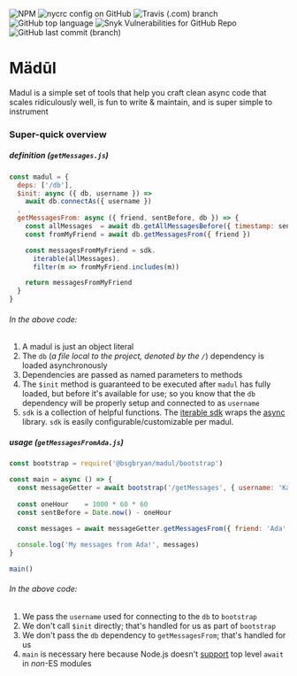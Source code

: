 ![NPM](https://img.shields.io/npm/l/@bsgbryan/madul) ![nycrc config on GitHub](https://img.shields.io/nycrc/bsgbryan/madul) ![Travis (.com) branch](https://img.shields.io/travis/com/bsgbryan/madul/master) ![GitHub top language](https://img.shields.io/github/languages/top/bsgbryan/madul) ![Snyk Vulnerabilities for GitHub Repo](https://img.shields.io/snyk/vulnerabilities/github/bsgbryan/madul) ![GitHub last commit (branch)](https://img.shields.io/github/last-commit/bsgbryan/madul/master)

# Mädūl

Madul is a simple set of tools that help you craft clean async code that scales ridiculously well, is fun to write & maintain, and is super simple to instrument

### Super-quick overview

##### definition (`getMessages.js`)
```js
const madul = {
  deps: ['/db'],
  $init: async ({ db, username }) =>
    await db.connectAs({ username })
  ,
  getMessagesFrom: async ({ friend, sentBefore, db }) => {
    const allMessages  = await db.getAllMessagesBefore({ timestamp: sentBefore })
    const fromMyFriend = await db.getMessagesFrom({ friend })

    const messagesFromMyFriend = sdk.
      iterable(allMessages).
      filter(m => fromMyFriend.includes(m))

    return messagesFromMyFriend
  }
}
```
###### In the above code:

1. A madul is just an object literal
1. The `db` (_a file local to the project, denoted by the `/`_) dependency is loaded asynchronously
1. Dependencies are passed as named parameters to methods
1. The `$init` method is guaranteed to be executed after `madul` has fully loaded, but before it's available for use; so you know that the `db` dependency will be properly setup and connected to as `username`
1. `sdk` is a collection of helpful functions. The [iterable sdk](https://github.com/bsgbryan/madul/blob/master/sdk/Iterable.js) wraps the [async](https://www.npmjs.com/package/async) library. `sdk` is easily configurable/customizable per madul.

##### usage (`getMessagesFromAda.js`)
```js
const bootstrap = require('@bsgbryan/madul/bootstrap')

const main = async () => {
  const messageGetter = await bootstrap('/getMessages', { username: 'KatherineJohnson' })
  
  const oneHour    = 1000 * 60 * 60
  const sentBefore = Date.now() - oneHour
  
  const messages = await messageGetter.getMessagesFrom({ friend: 'Ada', sentBefore })

  console.log('My messages from Ada!', messages)
}

main()
```

###### In the above code:

1. We pass the `username` used for connecting to the `db` to `bootstrap`
1. We don't call `$init` directly; that's handled for us as part of `bootstrap`
1. We don't pass the `db` dependency to `getMessagesFrom`; that's handled for us
1. `main` is necessary here because Node.js doesn't [support](https://dev.to/mikeesto/top-level-await-in-node-2jad) top level `await` in _non_-ES modules

